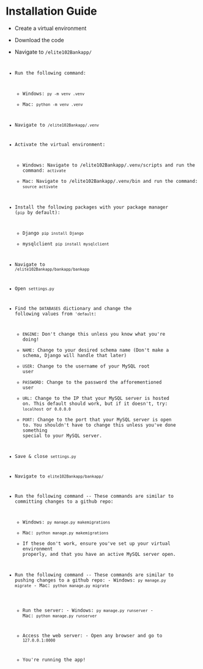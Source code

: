 # Installation Guide

  - Create a virtual environment
  - Download the code
  - Navigate to <code>/elite102Bankapp/</codecode>
  - Run the following command:
      - Windows: <code>py -m venv .venv</code>
      - Mac: <code>python -m venv .venv</code>
  
  - Navigate to <code>/elite102Bankapp/.venv</code>
  - Activate the virtual environment:
      - Windows: Navigate to /elite102Bankapp/.venv/scripts and run the command: <code>activate</code>
      - Mac: Navigate to /elite102Bankapp/.venv/bin and run the command: <code>source activate</code>
  - Install the following packages with your package manager (<code>pip</code> by default):
      - Django <code>pip install Django</code>
      - mysqlclient <code>pip install mysqlclient</code>
      
  - Navigate to <code>/elite102Bankapp/bankapp/bankapp</code>
  - Open <code>settings.py</code>
  - Find the <code>DATABASES</code> dictionary and change the following values from <code>'default</code>:
      - <code>ENGINE</code>: Don't change this unless you know what you're doing!
      - <code>NAME</code>: Change to your desired schema name (Don't make a schema, Django will handle that later)
      - <code>USER</code>: Change to the username of your MySQL root user
      - <code>PASSWORD</code>: Change to the password the afforementioned user
      - <code>URL</code>: Change to the IP that your MySQL server is hosted on. This default should work, but if it doesn't, try: <code>localhost</code> or <code>0.0.0.0</code>
      - <code>PORT</code>: Change to the port that your MySQL server is open to. You shouldn't have to change this unless you've done something special to your MySQL server.
  
  - Save & close <code>settings.py</code>
  - Navigate to <code>elite102Bankapp/bankapp/</code>
  - Run the following command -- These commands are similar to committing changes to a github repo:
      - Windows: <code>py manage.py makemigrations</code>
      - Mac: <code>python manage.py makemigrations</code>
      - If these don't work, ensure you've set up your virtual environment properly, and that you have an active MySQL server open.

  - Run the following command -- These commands are similar to pushing changes to a github repo:
			- Windows: <code>py manage.py migrate</code>
			- Mac: <code>python manage.py migrate</code>

	- Run the server:
			- Windows: <code>py manage.py runserver</code>
			- Mac: <code>python manage.py runserver</code>
	
	- Access the web server:
			- Open any browser and go to <code>127.0.0.1:8000</code>

	- You're running the app!
